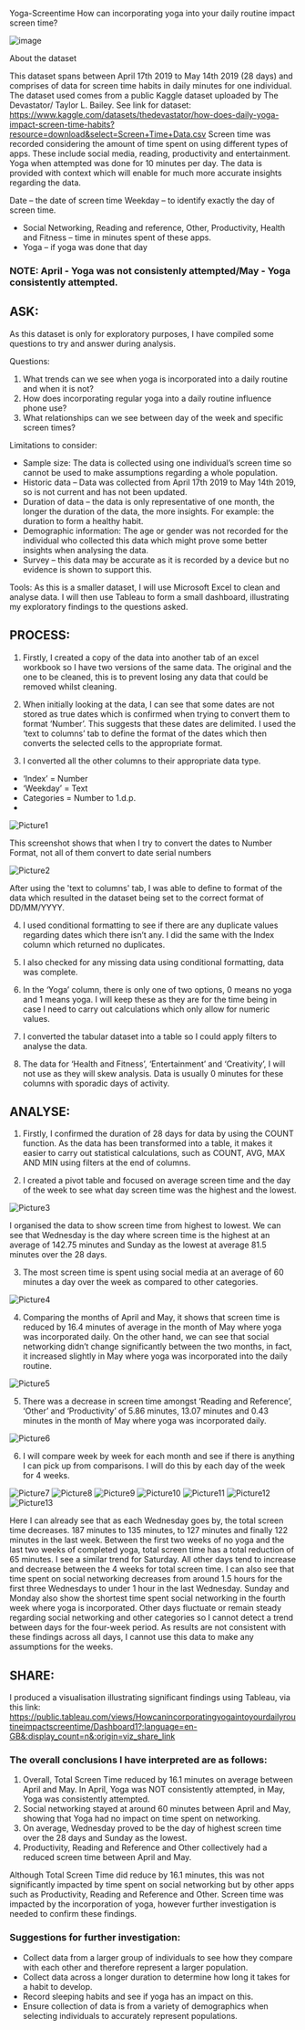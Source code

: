 Yoga-Screentime
How can incorporating yoga into your daily routine impact screen time?

![image](https://github.com/PayalGarg1201/Yoga-screentime/assets/133757186/454c5c24-e833-4797-8562-ed21ab02a96e)


 About the dataset 

This dataset spans between April 17th 2019 to May 14th 2019 (28 days) and comprises of data for screen time habits in daily minutes for one individual. The dataset used comes from a public Kaggle dataset uploaded by The Devastator/ Taylor L. Bailey. See link for dataset: https://www.kaggle.com/datasets/thedevastator/how-does-daily-yoga-impact-screen-time-habits?resource=download&select=Screen+Time+Data.csv Screen time was recorded considering the amount of time spent on using different types of apps. These include social media, reading, productivity and entertainment. Yoga when attempted was done for 10 minutes per day. The data is provided with context which will enable for much more accurate insights regarding the data. 

Date – the date of screen time 
        Weekday – to identify exactly the day of screen time.
+	Social Networking, Reading and reference, Other, Productivity, Health and Fitness – time in minutes spent of these apps.
+	Yoga – if yoga was done that day 
### NOTE: April - Yoga was not consistenly attempted/May - Yoga consistently attempted.

## ASK: 
As this dataset is only for exploratory purposes, I have compiled some questions to try and answer during analysis.

Questions:
 1.	What trends can we see when yoga is incorporated into a daily routine and when it is not?
 2.	How does incorporating regular yoga into a daily routine influence phone use?
3.	What relationships can we see between day of the week and specific screen times?

Limitations to consider:
+ Sample size: The data is collected using one individual’s screen time so cannot be used to make assumptions regarding a whole population.
+ Historic data – Data was collected from April 17th 2019 to May 14th 2019, so is not current and has not been updated.
+ Duration of data – the data is only representative of one month, the longer the duration of the data, the more insights. For example: the duration to form a healthy habit. 
+ Demographic information: The age or gender was not recorded for the individual who collected this data which might prove some better insights when analysing the data.
+ Survey – this data may be accurate as it is recorded by a device but no evidence is shown to support this. 

Tools: As this is a smaller dataset, I will use Microsoft Excel to clean and analyse data. I will then use Tableau to form a small dashboard, illustrating my exploratory findings to the questions asked.

## PROCESS: 
1.	Firstly, I created a copy of the data into another tab of an excel workbook so I have two versions of the same data. The original and the one to be cleaned, this is to prevent losing any data that could be removed whilst cleaning.

2.	When initially looking at the data, I can see that some dates are not stored as true dates which is confirmed when trying to convert them to format ‘Number’. This suggests that these dates are delimited. I used the ‘text to columns’ tab to define the format of the dates which then converts the selected cells to the appropriate format. 

3.	I converted all the other columns to their appropriate data type. 
-	‘Index’ = Number
-	‘Weekday’ = Text
-	Categories = Number to 1.d.p.
-	
![Picture1](https://github.com/PayalGarg1201/Yoga-screentime/assets/133757186/d460b177-1fb3-4609-9675-7e8bcf521f3f)


This screenshot shows that when I try to convert the dates to Number Format, not all of them convert to date serial numbers


![Picture2](https://github.com/PayalGarg1201/Yoga-screentime/assets/133757186/d41a5656-d7c1-41a5-a292-cc50b11a8ad7)


After using the 'text to columns' tab, I was able to define to format of the data which resulted in the dataset being set to the correct format of DD/MM/YYYY.

4.	I used conditional formatting to see if there are any duplicate values regarding dates which there isn’t any. I did the same with the Index column which returned no duplicates.

5.	I also checked for any missing data using conditional formatting, data was complete.

6.	In the ‘Yoga’ column, there is only one of two options, 0 means no yoga and 1 means yoga. I will keep these as they are for the time being in case I need to carry out calculations which only allow for numeric values.

7. 	I converted the tabular dataset into a table so I could apply filters to analyse the data. 

8.	The data for ‘Health and Fitness’, ‘Entertainment’ and ‘Creativity’, I will not use as they will skew analysis. Data is usually 0 minutes for these columns with sporadic days of activity.

## ANALYSE:

1.	Firstly, I confirmed the duration of 28 days for data by using the COUNT function. As the data has been transformed into a table, it makes it easier to carry out statistical calculations, such as COUNT, AVG, MAX AND MIN using filters at the end of columns.

2.	I created a pivot table and focused on average screen time and the day of the week to see what day screen time was the highest and the lowest.


![Picture3](https://github.com/PayalGarg1201/Yoga-screentime/assets/133757186/ff1d5d42-44c2-4179-94e5-6f8abc310085)


 
I organised the data to show screen time from highest to lowest. We can see that Wednesday is the day where screen time is the highest at an average of 142.75 minutes and Sunday as the lowest at average 81.5 minutes over the 28 days.

3.	The most screen time is spent using social media at an average of 60 minutes a day over the week as compared to other categories.


![Picture4](https://github.com/PayalGarg1201/Yoga-screentime/assets/133757186/4af29e07-28fe-48c7-beac-101535d56e1a)



4.	Comparing the months of April and May, it shows that screen time is reduced by 16.4 minutes of average in the month of May where yoga was incorporated daily. On the other hand, we can see that social networking didn’t change significantly between the two months, in fact, it increased slightly in May where yoga was incorporated into the daily routine.


![Picture5](https://github.com/PayalGarg1201/Yoga-screentime/assets/133757186/ac4d3ad9-91cb-4667-acbd-c2c019512581)



5.	There was a decrease in screen time amongst ‘Reading and Reference’, ‘Other’ and ‘Productivity’ of 5.86 minutes, 13.07 minutes and 0.43 minutes in the month of May where yoga was incorporated daily.


![Picture6](https://github.com/PayalGarg1201/Yoga-screentime/assets/133757186/00b33c14-f778-4dbf-bca2-7e876e1d94f5)

6.	I will compare week by week for each month and see if there is anything I can pick up from comparisons. I will do this by each day of the week for 4 weeks.



![Picture7](https://github.com/PayalGarg1201/Yoga-screentime/assets/133757186/9a9ca3e5-78b8-463e-afd1-535d20a2eddd)
![Picture8](https://github.com/PayalGarg1201/Yoga-screentime/assets/133757186/efd33051-85e9-47f5-9f88-80803a48dce0)
![Picture9](https://github.com/PayalGarg1201/Yoga-screentime/assets/133757186/cc38920d-3b43-465a-b672-83ac16132d80)
![Picture10](https://github.com/PayalGarg1201/Yoga-screentime/assets/133757186/1e1dc26d-ece0-475d-8af1-105b2c9cf202)
![Picture11](https://github.com/PayalGarg1201/Yoga-screentime/assets/133757186/458ac5ba-7d2b-44d5-8cf7-eb36b5244b27)
![Picture12](https://github.com/PayalGarg1201/Yoga-screentime/assets/133757186/d76aca8f-7529-4902-9c6e-304a710247a6)
![Picture13](https://github.com/PayalGarg1201/Yoga-screentime/assets/133757186/e44261ff-14af-4147-a02e-7c8e34a663e4)


Here I can already see that as each Wednesday goes by, the total screen time decreases. 187 minutes to 135 minutes, to 127 minutes and finally 122 minutes in the last week. Between the first two weeks of no yoga and the last two weeks of completed yoga, total screen time has a total reduction of 65 minutes. I see a similar trend for Saturday. All other days tend to increase and decrease between the 4 weeks for total screen time. I can also see that time spent on social networking decreases from around 1.5 hours for the first three Wednesdays to under 1 hour in the last Wednesday. Sunday and Monday also show the shortest time spent social networking in the fourth week where yoga is incorporated. Other days fluctuate or remain steady regarding social networking and other categories so I cannot detect a trend between days for the four-week period. As results are not consistent with these findings across all days, I cannot use this data to make any assumptions for the weeks.
 
## SHARE:
I produced a visualisation illustrating significant findings using Tableau, via this link: https://public.tableau.com/views/Howcanincorporatingyogaintoyourdailyroutineimpactscreentime/Dashboard1?:language=en-GB&:display_count=n&:origin=viz_share_link

### The overall conclusions I have interpreted are as follows:
1.	Overall, Total Screen Time reduced by 16.1 minutes on average between April and May. In April, Yoga was NOT consistently attempted, in May, Yoga was consistently attempted.
2.	Social networking stayed at around 60 minutes between April and May, showing that Yoga had no impact on time spent on networking.
3.	On average, Wednesday proved to be the day of highest screen time over the 28 days and Sunday as the lowest.
4.	Productivity, Reading and Reference and Other collectively had a reduced screen time between April and May. 
 
Although Total Screen Time did reduce by 16.1 minutes, this was not significantly impacted by time spent on social networking but by other apps such as Productivity, Reading and Reference and Other. Screen time was impacted by the incorporation of yoga, however further investigation is needed to confirm these findings.

### Suggestions for further investigation:
+	Collect data from a larger group of individuals to see how they compare with each other and therefore represent a larger population.
+	Collect data across a longer duration to determine how long it takes for a habit to develop.
+	Record sleeping habits and see if yoga has an impact on this.
+	Ensure collection of data is from a variety of demographics when selecting individuals to accurately represent populations.
